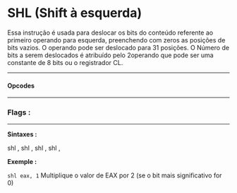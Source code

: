 # SHL (Shift à esquerda)

Essa instrução é usada para deslocar os bits do conteúdo referente ao primeiro operando para esquerda, preenchendo com zeros as posições de bits vazios. O operando pode ser deslocado para 31 posições. O Número de bits a serem deslocados é atribuído pelo 2operando que pode ser uma constante de 8 bits ou o registrador CL.

---


#### Opcodes




---

### Flags :



---


**Sintaxes :**

shl <reg>, <con8>
shl <mem>, <con8>
shl <reg>, <cl>
shl <mem>, <cl>

**Exemple :**

``shl eax, 1``
Multiplique o valor de EAX por 2 (se o bit mais significativo for 0)
